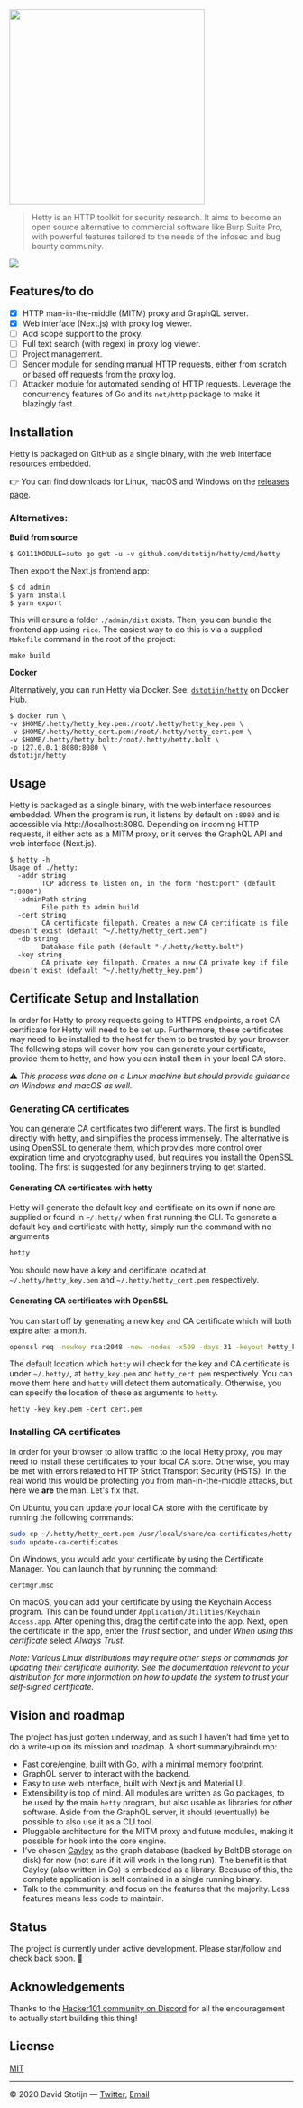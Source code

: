 <img src="https://i.imgur.com/AT71SBq.png" width="346" />

> Hetty is an HTTP toolkit for security research. It aims to become an open source
> alternative to commercial software like Burp Suite Pro, with powerful features
> tailored to the needs of the infosec and bug bounty community.

<img src="https://i.imgur.com/ZZ6o83X.png">

## Features/to do

- [x] HTTP man-in-the-middle (MITM) proxy and GraphQL server.
- [x] Web interface (Next.js) with proxy log viewer.
- [ ] Add scope support to the proxy.
- [ ] Full text search (with regex) in proxy log viewer.
- [ ] Project management.
- [ ] Sender module for sending manual HTTP requests, either from scratch or based
      off requests from the proxy log.
- [ ] Attacker module for automated sending of HTTP requests. Leverage the concurrency
      features of Go and its `net/http` package to make it blazingly fast.

## Installation

Hetty is packaged on GitHub as a single binary, with the web interface resources
embedded.

👉 You can find downloads for Linux, macOS and Windows on the [releases page](https://github.com/dstotijn/hetty/releases).

### Alternatives:

**Build from source**

```
$ GO111MODULE=auto go get -u -v github.com/dstotijn/hetty/cmd/hetty
```

Then export the Next.js frontend app:

```
$ cd admin
$ yarn install
$ yarn export
```

This will ensure a folder `./admin/dist` exists.
Then, you can bundle the frontend app using `rice`.
The easiest way to do this is via a supplied `Makefile` command in the root of
the project:

```
make build
```

**Docker**

Alternatively, you can run Hetty via Docker. See: [`dstotijn/hetty`](https://hub.docker.com/r/dstotijn/hetty)
on Docker Hub.

```
$ docker run \
-v $HOME/.hetty/hetty_key.pem:/root/.hetty/hetty_key.pem \
-v $HOME/.hetty/hetty_cert.pem:/root/.hetty/hetty_cert.pem \
-v $HOME/.hetty/hetty.bolt:/root/.hetty/hetty.bolt \
-p 127.0.0.1:8080:8080 \
dstotijn/hetty
```

## Usage

Hetty is packaged as a single binary, with the web interface resources embedded.
When the program is run, it listens by default on `:8080` and is accessible via
http://localhost:8080. Depending on incoming HTTP requests, it either acts as a
MITM proxy, or it serves the GraphQL API and web interface (Next.js).

```
$ hetty -h
Usage of ./hetty:
  -addr string
        TCP address to listen on, in the form "host:port" (default ":8080")
  -adminPath string
        File path to admin build
  -cert string
        CA certificate filepath. Creates a new CA certificate is file doesn't exist (default "~/.hetty/hetty_cert.pem")
  -db string
        Database file path (default "~/.hetty/hetty.bolt")
  -key string
        CA private key filepath. Creates a new CA private key if file doesn't exist (default "~/.hetty/hetty_key.pem")
```

## Certificate Setup and Installation

In order for Hetty to proxy requests going to HTTPS endpoints, a root CA certificate for 
Hetty will need to be set up. Furthermore, these certificates may need to be
installed to the host for them to be trusted by your browser. The following steps
will cover how you can generate your certificate, provide them to hetty, and how
you can install them in your local CA store.

⚠️ _This process was done on a Linux machine but should_
_provide guidance on Windows and macOS as well._

### Generating CA certificates

You can generate CA certificates two different ways. The first is bundled directly
with hetty, and simplifies the process immensely. The alternative is using OpenSSL
to generate them, which provides more control over expiration time and cryptography
used, but requires you install the OpenSSL tooling. The first is suggested for any
beginners trying to get started.

#### Generating CA certificates with hetty

Hetty will generate the default key and certificate on its own if none are supplied
or found in `~/.hetty/` when first running the CLI. To generate a default key and
certificate with hetty, simply run the command with no arguments

```sh
hetty
```

You should now have a key and certificate located at  `~/.hetty/hetty_key.pem` and
`~/.hetty/hetty_cert.pem` respectively.

#### Generating CA certificates with OpenSSL

You can start off by generating a new key and CA certificate which will both expire
after a month.

```sh
openssl req -newkey rsa:2048 -new -nodes -x509 -days 31 -keyout hetty_key.pem -out hetty_cert.pem
```

The default location which `hetty` will check for the key and CA certificate is under
`~/.hetty/`, at `hetty_key.pem` and `hetty_cert.pem` respectively. You can move them
here and `hetty` will detect them automatically. Otherwise, you can specify the
location of these as arguments to `hetty`.

```
hetty -key key.pem -cert cert.pem
```

### Installing CA certificates

In order for your browser to allow traffic to the local Hetty proxy, you may need
to install these certificates to your local CA store. Otherwise, you may be met
with errors related to HTTP Strict Transport Security (HSTS). In the real world this
would be protecting you from man-in-the-middle attacks, but here we **are** the man.
Let's fix that.

On Ubuntu, you can update your local CA store with the certificate by running the
following commands:

```sh
sudo cp ~/.hetty/hetty_cert.pem /usr/local/share/ca-certificates/hetty.crt
sudo update-ca-certificates
```

On Windows, you would add your certificate by using the Certificate Manager. You
can launch that by running the command:

```batch
certmgr.msc
```

On macOS, you can add your certificate by using the Keychain Access program. This
can be found under `Application/Utilities/Keychain Access.app`. After opening this,
drag the certificate into the app. Next, open the certificate in the app, enter the
_Trust_ section, and under _When using this certificate_ select _Always Trust_.

_Note: Various Linux distributions may require other steps or commands for updating_
_their certificate authority. See the documentation relevant to your distribution for_
_more information on how to update the system to trust your self-signed certificate._

## Vision and roadmap

The project has just gotten underway, and as such I haven’t had time yet to do a
write-up on its mission and roadmap. A short summary/braindump:

- Fast core/engine, built with Go, with a minimal memory footprint.
- GraphQL server to interact with the backend.
- Easy to use web interface, built with Next.js and Material UI.
- Extensibility is top of mind. All modules are written as Go packages, to
  be used by the main `hetty` program, but also usable as libraries for other software.
  Aside from the GraphQL server, it should (eventually) be possible to also use
  it as a CLI tool.
- Pluggable architecture for the MITM proxy and future modules, making it
  possible for hook into the core engine.
- I’ve chosen [Cayley](https://cayley.io/) as the graph database (backed by
  BoltDB storage on disk) for now (not sure if it will work in the long run).
  The benefit is that Cayley (also written in Go)
  is embedded as a library. Because of this, the complete application is self contained
  in a single running binary.
- Talk to the community, and focus on the features that the majority.
  Less features means less code to maintain.

## Status

The project is currently under active development. Please star/follow and check
back soon. 🤗

## Acknowledgements

Thanks to the [Hacker101 community on Discord](https://www.hacker101.com/discord)
for all the encouragement to actually start building this thing!

## License

[MIT](LICENSE)

---

© 2020 David Stotijn — [Twitter](https://twitter.com/dstotijn), [Email](mailto:dstotijn@gmail.com)
